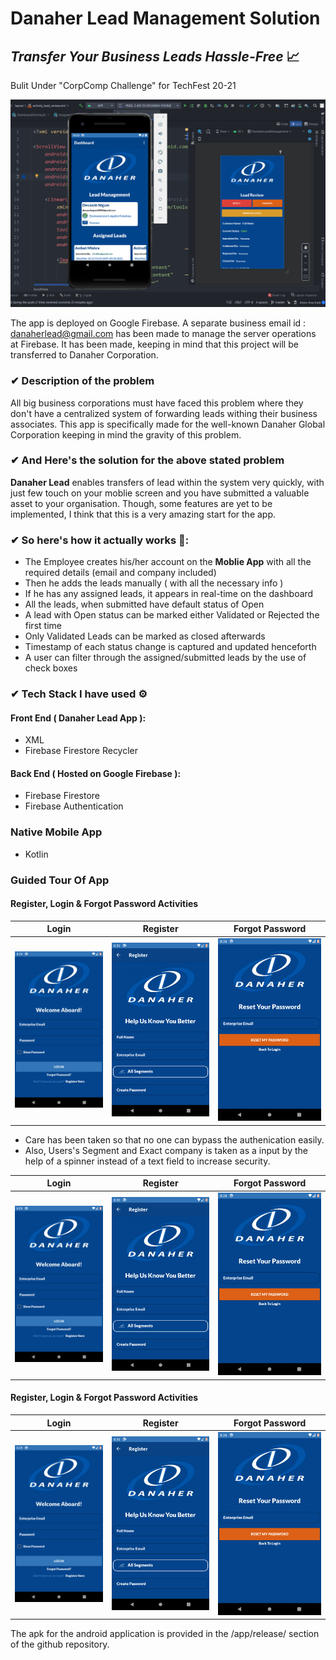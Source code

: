 # Danaher Lead Management Solution
## _Transfer Your Business Leads Hassle-Free_ 📈
Bulit Under  "CorpComp Challenge" for TechFest 20-21 

![Preview](/preview.png)

The app is deployed on Google Firebase. A separate business email id : danaherlead@gmail.com has been made to manage the server operations at Firebase. It has been made, keeping in mind that this project will be transferred to Danaher Corporation.

### ✔ Description  of the problem
All big business corporations must have faced this problem where they don't have a centralized system of forwarding leads withing their business associates. This app is specifically made for the well-known Danaher Global Corporation keeping in mind the gravity of this problem.

### ✔  And Here's the solution for the above stated problem
**Danaher Lead** enables transfers of lead within the system very quickly, with just few touch on your moblie screen and you have submitted a valuable asset to your organisation. Though, some features are yet to be implemented, I think that this is a very amazing start for the app.

### ✔  So here's how it actually works 📱:
- The Employee creates his/her account on the **Moblie App** with all the required details (email and company included)
- Then he adds the leads manually ( with all the necessary info )
- If he has any assigned leads, it appears in real-time on the dashboard
- All the leads, when submitted have default status of Open
- A lead with Open status can be marked either Validated or Rejected the first time
- Only Validated Leads can be marked as closed afterwards
- Timestamp of each status change is captured and updated henceforth
- A user can filter through the assigned/submitted leads by the use of check boxes

### ✔  Tech Stack I have used ⚙

#### Front End ( Danaher Lead App ):
- XML 
- Firebase Firestore Recycler

#### Back End  ( Hosted on Google Firebase ):
- Firebase Firestore
- Firebase Authentication

### Native Mobile App 
- Kotlin

### Guided Tour Of App 

#### Register, Login & Forgot Password Activities

Login             |  Register | Forgot Password
:-------------------------:|:-------------------------:|:-------------------------:
![Login](/app-screenshots/Login.png)  |  ![Register](/app-screenshots/Register.png) | ![ForgotPassword](/app-screenshots/ForgotPassword.png)

- Care has been taken so that no one can bypass the authenication easily. 
- Also, Users's Segment and Exact company is taken as a input by the help of a spinner instead of a text field to increase security.

Login             |  Register | Forgot Password
:-------------------------:|:-------------------------:|:-------------------------:
![Login](/app-screenshots/Login.png)  |  ![Register](/app-screenshots/Register.png) | ![ForgotPassword](/app-screenshots/ForgotPassword.png)


#### Register, Login & Forgot Password Activities

Login             |  Register | Forgot Password
:-------------------------:|:-------------------------:|:-------------------------:
![Login](/app-screenshots/Login.png)  |  ![Register](/app-screenshots/Register.png) | ![ForgotPassword](/app-screenshots/ForgotPassword.png)


The apk for the android application is provided in the /app/release/ section of the github repository. 
